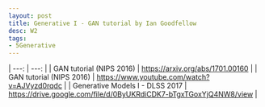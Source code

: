 ```yaml
---
layout: post
title: Generative I - GAN tutorial by Ian Goodfellow
desc: W2
tags:
- 5Generative
---
```


| ---: | ---: |
| GAN tutorial (NIPS 2016) |  https://arxiv.org/abs/1701.00160 |
| GAN tutorial (NIPS 2016) |   https://www.youtube.com/watch?v=AJVyzd0rqdc |
| Generative Models I - DLSS 2017 |  https://drive.google.com/file/d/0ByUKRdiCDK7-bTgxTGoxYjQ4NW8/view |

